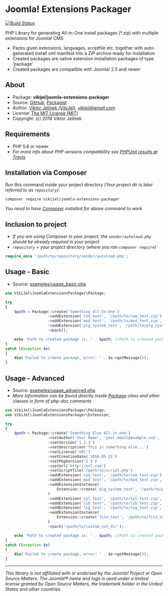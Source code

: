 #   Joomla! Extensions Packager
[![Build Status](https://travis-ci.org/vikijel/joomla-extensions-packager.svg?branch=master)](https://travis-ci.org/vikijel/joomla-extensions-packager)

PHP Library for generating All-In-One install packages (*.zip) with multiple extensions for Joomla! CMS

-   Packs given extensions, languages, scriptfile etc. together with auto-generated install xml manifest into a ZIP archive ready for installation
-   Created packages are native extension installation packages of type 'package'
-   Created packages are compatible with Joomla! 2.5 and newer

##  About
-   Package: **vikijel/joomla-extensions-packager**
-   Source: [GitHub](https://github.com/vikijel/joomla-extensions-packager), [Packagist](https://packagist.org/packages/vikijel/joomla-extensions-packager)
-   Author: [Viktor Jelínek (VikiJel)](http://www.vikijel.cz), *<vikijel@gmail.com>*
-   License: [The MIT License (MIT)](LICENSE.txt)
-   Copyright: (c) 2016 Viktor Jelínek

##  Requirements
-   PHP 5.6 or newer
-   *For more info about PHP versions compatibility see [PHPUnit results at Travis](https://travis-ci.org/vikijel/joomla-extensions-packager)*

##  Installation via Composer
Run this command inside your project directory *(Your project dir is later referred to as `repository`)*: 
```
composer require vikijel/joomla-extensions-packager
```

*You need to have [Composer](https://getcomposer.org/) installed for above command to work*

##  Inclusion to project
-   *If you are using Composer in your project, the `vendor/autoload.php` should be already required in your project*
-   *`repository` = your project directory (where you ran `composer require`)*

```php
require_once '/path/to/repository/vendor/autoload.php'; 
```

##  Usage  - Basic
-   Source: [examples/usage_basic.php](examples/usage_basic.php)

```php
use VikiJel\JoomlaExtensionsPackager\Package;

try
{
	$path = Package::create('Something All-In-One')
	               ->addExtension('com_test', '/path/to/com_test.zip')
	               ->addExtension('mod_test', '/path/to/mod_test.zip', 'module', 'site')
	               ->addExtension('plg_system_test', '/path/to/plg_system_test.zip', 'plugin', null, 'system')
	               ->pack();

	echo 'Path to created package is: ' . $path; //Path to created package is: /path/to/repository/out/pkg_something_all_in_one-1.0.0.zip
}
catch (Exception $e)
{
	die('Failed to create package, error: ' . $e->getMessage());
}
```

##  Usage - Advanced
-   Source: [examples/usage_advanced.php](examples/usage_advanced.php)
-   *More information can be found directly inside [Package](src/Package.php) class and other classes in form of php-doc comments*

```php
use VikiJel\JoomlaExtensionsPackager\Package;
use VikiJel\JoomlaExtensionsPackager\Extension;

try
{
	$path = Package::create('Something Else All-in-one')
	               ->setAuthor('Your Name', 'your.email@example.com', 'http://your.domain.example.com')
	               ->setVersion('1.2.3')
	               ->setDescription('This is something else...')
	               ->setLicense('GPL')
	               ->setCreationDate('2016-05-21')
	               ->setPkgVersion('2.5')
	               ->setUrl('http://url.com')
	               ->setScriptfile('/path/to/script.php')
	               ->addExtension('com_test', '/path/to/com_test.zip')
	               ->addExtension('mod_test', '/path/to/mod_test.zip', 'module', 'site')
	               ->addExtensionInstance(
		               Extension::create('plg_system_test', '/path/to/plg_system_test.zip', 'plugin')->setGroup('system')
	               )
	               ->addExtension('tpl_test', '/path/to/tpl_test.zip', 'template', 'admin')
	               ->addExtension('lib_test', '/path/to/lib_test.zip', 'library')
	               ->addExtension('lng_test', '/path/to/lng_test.zip', 'language', 'site')
	               ->addExtensionInstance(
		               Extension::create('file_test', '/path/to/file_test.zip', 'file')
	               )
	               ->pack('/path/to/custom_out_dir');

	echo 'Path to created package is: ' . $path; //Path to created package is: /path/to/custom_out_dir/pkg_something_else_all_in_one-1.2.3.zip
}
catch (Exception $e)
{
	die('Failed to create package, error: ' . $e->getMessage());
}
```

--- 

*This library is not affiliated with or endorsed by the Joomla! Project or Open Source Matters. The Joomla!® name and logo is used under a limited license granted by Open Source Matters, the trademark holder in the United States and other countries.*

